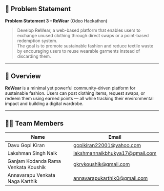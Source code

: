 ## 📝 Problem Statement

**Problem Statement 3 – ReWear** (Odoo Hackathon)

> Develop ReWear, a web-based platform that enables users to exchange unused clothing through direct swaps or a point-based redemption system.  
> The goal is to promote sustainable fashion and reduce textile waste by encouraging users to reuse wearable garments instead of discarding them.

---

## 🧠 Overview

**ReWear** is a minimal yet powerful community-driven platform for sustainable fashion. Users can post clothing items, request swaps, or redeem them using earned points — all while tracking their environmental impact and building a digital wardrobe.

---



## 👨‍💻 Team Members

| Name                                 | Email                              |
|--------------------------------------|------------------------------------|
| Davu Gopi Kiran                      | gopikiran22001@yahoo.com           |
| Lakshman Singh Naik                 | lakshmannaikbhukya17@gmail.com     |
| Ganjam Kodanda Rama Venkata Koushik | gkrvkoushik@gmail.com              |
| Annavarapu Venkata Naga Karthik     | annavarapukarthik0@gmail.com       |
